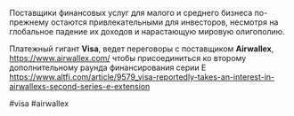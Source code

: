 
Поставщики финансовых услуг для малого и среднего бизнеса по-прежнему остаются привлекательными для инвесторов, несмотря на глобальное падение их доходов и нарастающую мировую олигополию. 

Платежный гигант **Visa**, ведет переговоры с поставщиком **Airwallex**, https://www.airwallex.com/ чтобы присоединиться ко второму дополнительному раунда финансирования серии E https://www.altfi.com/article/9579_visa-reportedly-takes-an-interest-in-airwallexs-second-series-e-extension

#visa #airwallex
